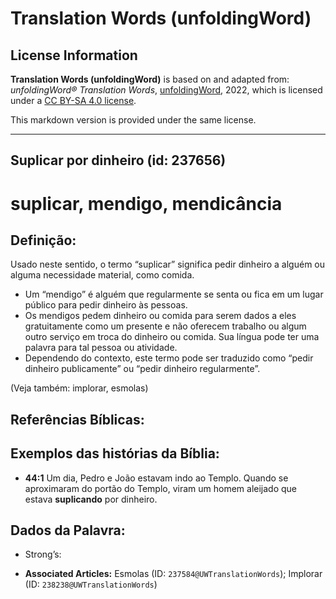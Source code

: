 # Translation Words (unfoldingWord)

## License Information

**Translation Words (unfoldingWord)** is based on and adapted from: _unfoldingWord® Translation Words_, [unfoldingWord](https://unfoldingword.org/utw), 2022, which is licensed under a [CC BY-SA 4.0 license](https://creativecommons.org/licenses/by-sa/4.0/legalcode.en).

This markdown version is provided under the same license.



--------------------------------

## Suplicar por dinheiro (id: 237656)

suplicar, mendigo, mendicância
==============================

Definição:
----------

Usado neste sentido, o termo “suplicar” significa pedir dinheiro a alguém ou alguma necessidade material, como comida.

* Um “mendigo” é alguém que regularmente se senta ou fica em um lugar público para pedir dinheiro às pessoas.
* Os mendigos pedem dinheiro ou comida para serem dados a eles gratuitamente como um presente e não oferecem trabalho ou algum outro serviço em troca do dinheiro ou comida. Sua língua pode ter uma palavra para tal pessoa ou atividade.
* Dependendo do contexto, este termo pode ser traduzido como “pedir dinheiro publicamente” ou “pedir dinheiro regularmente”.

(Veja também: implorar, esmolas)

Referências Bíblicas:
---------------------

Exemplos das histórias da Bíblia:
---------------------------------

* **44:1** Um dia, Pedro e João estavam indo ao Templo. Quando se aproximaram do portão do Templo, viram um homem aleijado que estava **suplicando** por dinheiro.

Dados da Palavra:
-----------------

* Strong’s:

* **Associated Articles:** Esmolas (ID: `237584@UWTranslationWords`); Implorar (ID: `238238@UWTranslationWords`)

